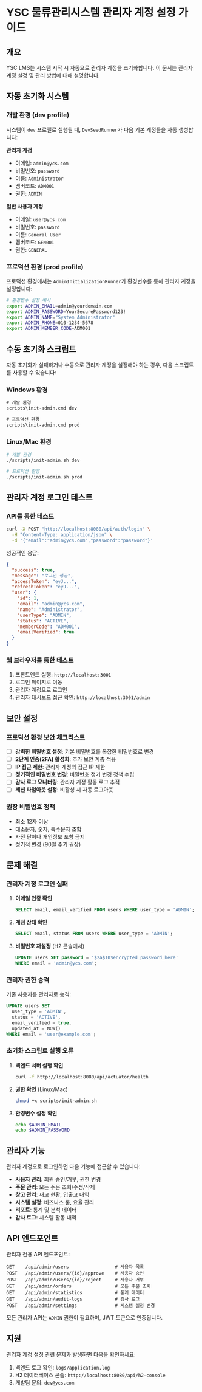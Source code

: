# YSC 물류관리시스템 관리자 계정 설정 가이드

## 개요

YSC LMS는 시스템 시작 시 자동으로 관리자 계정을 초기화합니다. 이 문서는 관리자 계정 설정 및 관리 방법에 대해 설명합니다.

## 자동 초기화 시스템

### 개발 환경 (dev profile)

시스템이 `dev` 프로필로 실행될 때, `DevSeedRunner`가 다음 기본 계정들을 자동 생성합니다:

**관리자 계정**
- 이메일: `admin@ycs.com`
- 비밀번호: `password`
- 이름: `Administrator`
- 멤버코드: `ADM001`
- 권한: `ADMIN`

**일반 사용자 계정**
- 이메일: `user@ycs.com`
- 비밀번호: `password`
- 이름: `General User`
- 멤버코드: `GEN001`
- 권한: `GENERAL`

### 프로덕션 환경 (prod profile)

프로덕션 환경에서는 `AdminInitializationRunner`가 환경변수를 통해 관리자 계정을 설정합니다:

```bash
# 환경변수 설정 예시
export ADMIN_EMAIL=admin@yourdomain.com
export ADMIN_PASSWORD=YourSecurePassword123!
export ADMIN_NAME="System Administrator"
export ADMIN_PHONE=010-1234-5678
export ADMIN_MEMBER_CODE=ADM001
```

## 수동 초기화 스크립트

자동 초기화가 실패하거나 수동으로 관리자 계정을 설정해야 하는 경우, 다음 스크립트를 사용할 수 있습니다:

### Windows 환경

```cmd
# 개발 환경
scripts\init-admin.cmd dev

# 프로덕션 환경
scripts\init-admin.cmd prod
```

### Linux/Mac 환경

```bash
# 개발 환경
./scripts/init-admin.sh dev

# 프로덕션 환경
./scripts/init-admin.sh prod
```

## 관리자 계정 로그인 테스트

### API를 통한 테스트

```bash
curl -X POST "http://localhost:8080/api/auth/login" \
  -H "Content-Type: application/json" \
  -d '{"email":"admin@ycs.com","password":"password"}'
```

성공적인 응답:
```json
{
  "success": true,
  "message": "로그인 성공",
  "accessToken": "eyJ...",
  "refreshToken": "eyJ...",
  "user": {
    "id": 1,
    "email": "admin@ycs.com",
    "name": "Administrator",
    "userType": "ADMIN",
    "status": "ACTIVE",
    "memberCode": "ADM001",
    "emailVerified": true
  }
}
```

### 웹 브라우저를 통한 테스트

1. 프론트엔드 실행: `http://localhost:3001`
2. 로그인 페이지로 이동
3. 관리자 계정으로 로그인
4. 관리자 대시보드 접근 확인: `http://localhost:3001/admin`

## 보안 설정

### 프로덕션 환경 보안 체크리스트

- [ ] **강력한 비밀번호 설정**: 기본 비밀번호를 복잡한 비밀번호로 변경
- [ ] **2단계 인증(2FA) 활성화**: 추가 보안 계층 적용
- [ ] **IP 접근 제한**: 관리자 계정의 접근 IP 제한
- [ ] **정기적인 비밀번호 변경**: 비밀번호 정기 변경 정책 수립
- [ ] **감사 로그 모니터링**: 관리자 계정 활동 로그 추적
- [ ] **세션 타임아웃 설정**: 비활성 시 자동 로그아웃

### 권장 비밀번호 정책

- 최소 12자 이상
- 대소문자, 숫자, 특수문자 조합
- 사전 단어나 개인정보 포함 금지
- 정기적 변경 (90일 주기 권장)

## 문제 해결

### 관리자 계정 로그인 실패

1. **이메일 인증 확인**
   ```sql
   SELECT email, email_verified FROM users WHERE user_type = 'ADMIN';
   ```

2. **계정 상태 확인**
   ```sql
   SELECT email, status FROM users WHERE user_type = 'ADMIN';
   ```

3. **비밀번호 재설정** (H2 콘솔에서)
   ```sql
   UPDATE users SET password = '$2a$10$encrypted_password_here' 
   WHERE email = 'admin@ycs.com';
   ```

### 관리자 권한 승격

기존 사용자를 관리자로 승격:

```sql
UPDATE users SET 
  user_type = 'ADMIN',
  status = 'ACTIVE',
  email_verified = true,
  updated_at = NOW()
WHERE email = 'user@example.com';
```

### 초기화 스크립트 실행 오류

1. **백엔드 서버 실행 확인**
   ```bash
   curl -f http://localhost:8080/api/actuator/health
   ```

2. **권한 확인** (Linux/Mac)
   ```bash
   chmod +x scripts/init-admin.sh
   ```

3. **환경변수 설정 확인**
   ```bash
   echo $ADMIN_EMAIL
   echo $ADMIN_PASSWORD
   ```

## 관리자 기능

관리자 계정으로 로그인하면 다음 기능에 접근할 수 있습니다:

- **사용자 관리**: 회원 승인/거부, 권한 변경
- **주문 관리**: 모든 주문 조회/수정/삭제
- **창고 관리**: 재고 현황, 입출고 내역
- **시스템 설정**: 비즈니스 룰, 요율 관리
- **리포트**: 통계 및 분석 데이터
- **감사 로그**: 시스템 활동 내역

## API 엔드포인트

관리자 전용 API 엔드포인트:

```
GET    /api/admin/users                 # 사용자 목록
POST   /api/admin/users/{id}/approve    # 사용자 승인
POST   /api/admin/users/{id}/reject     # 사용자 거부
GET    /api/admin/orders                # 모든 주문 조회
GET    /api/admin/statistics            # 통계 데이터
GET    /api/admin/audit-logs            # 감사 로그
POST   /api/admin/settings              # 시스템 설정 변경
```

모든 관리자 API는 `ADMIN` 권한이 필요하며, JWT 토큰으로 인증됩니다.

## 지원

관리자 계정 설정 관련 문제가 발생하면 다음을 확인하세요:

1. 백엔드 로그 확인: `logs/application.log`
2. H2 데이터베이스 콘솔: `http://localhost:8080/api/h2-console`
3. 개발팀 문의: `dev@ycs.com`